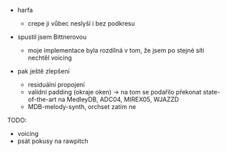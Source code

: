 - harfa
    - crepe ji vůbec neslyší i bez podkresu

- spustil jsem Bittnerovou
    - moje implementace byla rozdílná v tom, že jsem po stejné síti nechtěl voicing
- pak ještě zlepšení
    - residuální propojení
    - validní padding (okraje oken)
-> na tom se podařilo překonat state-of-the-art na MedleyDB, ADC04, MIREX05, WJAZZD
    - MDB-melody-synth, orchset zatím ne

TODO:
- voicing
- psát pokusy na rawpitch